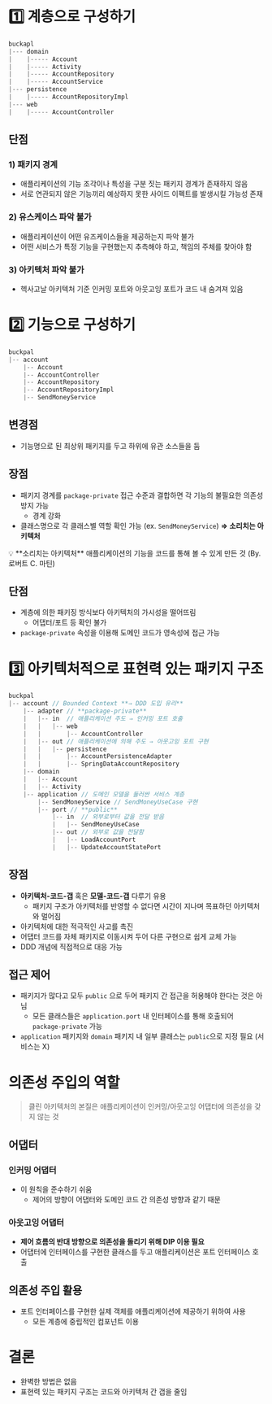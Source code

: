 # 1️⃣ 계층으로 구성하기

```java
buckapl
|--- domain
|    |----- Account
|    |----- Activity
|    |----- AccountRepository
|    |----- AccountService
|--- persistence
|    |----- AccountRepositoryImpl
|--- web
|    |----- AccountController
```

## 단점

### 1) 패키지 경계

- 애플리케이션의 기능 조각이나 특성을 구분 짓는 패키지 경계가 존재하지 않음
- 서로 연관되지 않은 기능끼리 예상하지 못한 사이드 이펙트를 발생시킬 가능성 존재

### 2) 유스케이스 파악 불가

- 애플리케이션이 어떤 유즈케이스들을 제공하는지 파악 불가
- 어떤 서비스가 특정 기능을 구현했는지 추측해야 하고, 책임의 주체를 찾아야 함

### 3) 아키텍처 파악 불가

- 헥사고날 아키텍처 기준 인커밍 포트와 아웃고잉 포트가 코드 내 숨겨져 있음

# 2️⃣ 기능으로 구성하기

```java
buckpal
|-- account
    |-- Account
    |-- AccountController
    |-- AccountRepository
    |-- AccountRepositoryImpl
    |-- SendMoneyService
```

## 변경점

- 기능명으로 된 최상위 패키지를 두고 하위에 유관 소스들을 둠

## 장점

- 패키지 경계를 `package-private` 접근 수준과 결합하면 각 기능의 불필요한 의존성 방지 가능
    - 경계 강화
- 클래스명으로 각 클래스별 역할 확인 가능 (ex. `SendMoneyService`) **⇒ 소리치는 아키텍처**

<aside>
💡 **소리치는 아키텍처**
애플리케이션의 기능을 코드를 통해 볼 수 있게 만든 것 (By. 로버트 C. 마틴)

</aside>

## 단점

- 계층에 의한 패키징 방식보다 아키텍처의 가시성을 떨어뜨림
    - 어댑터/포트 등 확인 불가
- `package-private` 속성을 이용해 도메인 코드가 영속성에 접근 가능

# 3️⃣ 아키텍처적으로 표현력 있는 패키지 구조

```java
buckpal
|-- account // Bounded Context **⇒ DDD 도입 유리**
    |-- adapter // **package-private**
    |   |-- in  // 애플리케이션 주도 ⇒ 인커밍 포트 호출
    |   |   |-- web
    |   |       |-- AccountController
    |   |-- out // 애플리케이션에 의해 주도 ⇒ 아웃고잉 포트 구현
    |   |   |-- persistence
    |   |       |-- AccountPersistenceAdapter
    |   |       |-- SpringDataAccountRepository
    |-- domain
    |   |-- Account
    |   |-- Activity
    |-- application // 도메인 모델을 둘러싼 서비스 계층
        |-- SendMoneyService // SendMoneyUseCase 구현
        |-- port // **public**
            |-- in  // 외부로부터 값을 전달 받음
            |   |-- SendMoneyUseCase
            |-- out // 외부로 값을 전달함
            |   |-- LoadAccountPort
            |   |-- UpdateAccountStatePort
```

## 장점

- **아키텍처-코드-갭** 혹은 **모델-코드-갭** 다루기 유용
    - 패키지 구조가 아키텍처를 반영할 수 없다면 시간이 지나며 목표하던 아키텍처와 멀어짐
- 아키텍처에 대한 적극적인 사고를 촉진
- 어댑터 코드를 자체 패키지로 이동시켜 두어 다른 구현으로 쉽게 교체 가능
- DDD 개념에 직접적으로 대응 가능

## 접근 제어

- 패키지가 많다고 모두 `public` 으로 두어 패키지 간 접근을 허용해야 한다는 것은 아님
    - 모든 클래스들은 `application.port` 내 인터페이스를 통해 호출되어 `package-private` 가능
- `application` 패키지와 `domain` 패키지 내 일부 클래스는 `public`으로 지정 필요 (서비스는 X)

# 의존성 주입의 역할

> 클린 아키텍처의 본질은 애플리케이션이 인커밍/아웃고잉 어댑터에 의존성을 갖지 않는 것
>
> 
## 어댑터

### 인커밍 어댑터

- 이 원칙을 준수하기 쉬움
    - 제어의 방향이 어댑터와 도메인 코드 간 의존성 방향과 같기 때문

### 아웃고잉 어댑터

- **제어 흐름의 반대 방향으로 의존성을 돌리기 위해 DIP 이용 필요**
- 어댑터에 인터페이스를 구현한 클래스를 두고 애플리케이션은 포트 인터페이스 호출

## 의존성 주입 활용

- 포트 인터페이스를 구현한 실제 객체를 애플리케이션에 제공하기 위하여 사용
    - 모든 계층에 중립적인 컴포넌트 이용

# 결론

- 완벽한 방법은 없음
- 표현력 있는 패키지 구조는 코드와 아키텍처 간 갭을 줄임
